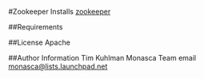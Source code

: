 #Zookeeper
Installs [zookeeper](http://zookeeper.apache.org/)

##Requirements

##License
Apache

##Author Information
Tim Kuhlman
Monasca Team email monasca@lists.launchpad.net
